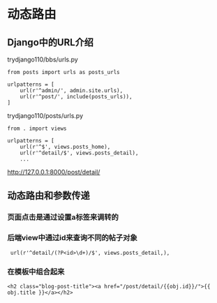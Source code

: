 # 动态路由


## Django中的URL介绍
trydjango110/bbs/urls.py
```
from posts import urls as posts_urls

urlpatterns = [
    url(r'^admin/', admin.site.urls),
    url(r'^post/', include(posts_urls)),
]
```

trydjango110/posts/urls.py
```
from . import views

urlpatterns = [
    url(r'^$', views.posts_home),
    url(r'^detail/$', views.posts_detail),
    ...
```
http://127.0.0.1:8000/post/detail/

## 动态路由和参数传递

### 页面点击是通过设置a标签来调转的 <a href="/post/detail/id.../"></a>

### 后端view中通过id来查询不同的帖子对象
```
 url(r'^detail/(?P<id>\d+)/$', views.posts_detail,),
```

### 在模板中组合起来

```
<h2 class="blog-post-title"><a href="/post/detail/{{obj.id}}/">{{ obj.title }}</a></h2>
```
